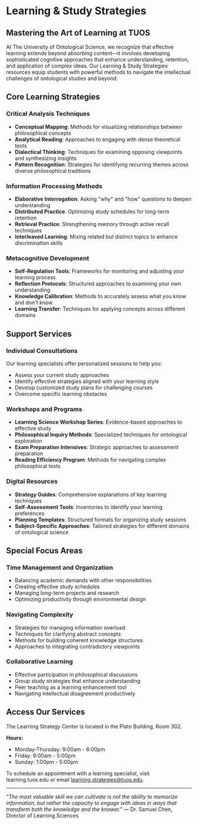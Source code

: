 # Learning & Study Strategies

## Mastering the Art of Learning at TUOS

At The University of Ontological Science, we recognize that effective learning extends beyond absorbing content—it involves developing sophisticated cognitive approaches that enhance understanding, retention, and application of complex ideas. Our Learning & Study Strategies resources equip students with powerful methods to navigate the intellectual challenges of ontological studies and beyond.

## Core Learning Strategies

### Critical Analysis Techniques
- **Conceptual Mapping**: Methods for visualizing relationships between philosophical concepts
- **Analytical Reading**: Approaches to engaging with dense theoretical texts
- **Dialectical Thinking**: Techniques for examining opposing viewpoints and synthesizing insights
- **Pattern Recognition**: Strategies for identifying recurring themes across diverse philosophical traditions

### Information Processing Methods
- **Elaborative Interrogation**: Asking "why" and "how" questions to deepen understanding
- **Distributed Practice**: Optimizing study schedules for long-term retention
- **Retrieval Practice**: Strengthening memory through active recall techniques
- **Interleaved Learning**: Mixing related but distinct topics to enhance discrimination skills

### Metacognitive Development
- **Self-Regulation Tools**: Frameworks for monitoring and adjusting your learning process
- **Reflection Protocols**: Structured approaches to examining your own understanding
- **Knowledge Calibration**: Methods to accurately assess what you know and don't know
- **Learning Transfer**: Techniques for applying concepts across different domains

## Support Services

### Individual Consultations
Our learning specialists offer personalized sessions to help you:
- Assess your current study approaches
- Identify effective strategies aligned with your learning style
- Develop customized study plans for challenging courses
- Overcome specific learning obstacles

### Workshops and Programs
- **Learning Science Workshop Series**: Evidence-based approaches to effective study
- **Philosophical Inquiry Methods**: Specialized techniques for ontological exploration
- **Exam Preparation Intensives**: Strategic approaches to assessment preparation
- **Reading Efficiency Program**: Methods for navigating complex philosophical texts

### Digital Resources
- **Strategy Guides**: Comprehensive explanations of key learning techniques
- **Self-Assessment Tools**: Inventories to identify your learning preferences
- **Planning Templates**: Structured formats for organizing study sessions
- **Subject-Specific Approaches**: Tailored strategies for different domains of ontological science

## Special Focus Areas

### Time Management and Organization
- Balancing academic demands with other responsibilities
- Creating effective study schedules
- Managing long-term projects and research
- Optimizing productivity through environmental design

### Navigating Complexity
- Strategies for managing information overload
- Techniques for clarifying abstract concepts
- Methods for building coherent knowledge structures
- Approaches to integrating contradictory viewpoints

### Collaborative Learning
- Effective participation in philosophical discussions
- Group study strategies that enhance understanding
- Peer teaching as a learning enhancement tool
- Navigating intellectual disagreement productively

## Access Our Services

The Learning Strategy Center is located in the Plato Building, Room 302.

**Hours:**
- Monday-Thursday: 9:00am - 6:00pm
- Friday: 9:00am - 5:00pm
- Sunday: 1:00pm - 5:00pm

To schedule an appointment with a learning specialist, visit learning.tuos.edu or email learning.strategies@tuos.edu.

---

*"The most valuable skill we can cultivate is not the ability to memorize information, but rather the capacity to engage with ideas in ways that transform both the knowledge and the knower."* — Dr. Samuel Chen, Director of Learning Sciences